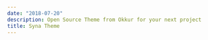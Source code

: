 ```yaml
---
date: "2018-07-20"
description: Open Source Theme from Okkur for your next project
title: Syna Theme
---
```

